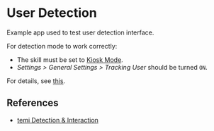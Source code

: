 # User Detection

Example app used to test user detection interface.

For detection mode to work correctly:
- The skill must be set to [Kiosk Mode](https://github.com/robotemi/sdk/wiki/Kiosk-Mode).
- _Settings > General Settings > Tracking User_ should be turned `ON`.
 
For details, see [this](https://github.com/robotemi/sdk/wiki/Detection-&-Interaction#integration).


## References
* [temi Detection & Interaction](https://github.com/robotemi/sdk/wiki/Detection-&-Interaction)